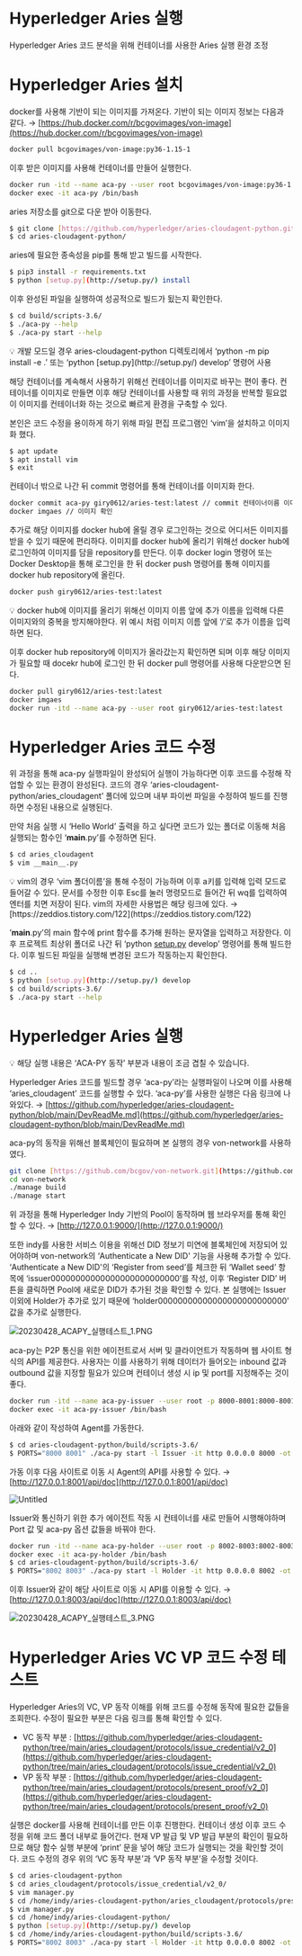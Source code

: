 # Hyperledger Aries 실행

Hyperledger Aries 코드 분석을 위해 컨테이너를 사용한 Aries 실행 환경 조정

# Hyperledger Aries 설치

docker를 사용해 기반이 되는 이미지를 가져온다. 기반이 되는 이미지 정보는 다음과 같다. → [https://hub.docker.com/r/bcgovimages/von-image](https://hub.docker.com/r/bcgovimages/von-image)

```bash
docker pull bcgovimages/von-image:py36-1.15-1
```

이후 받은 이미지를 사용해 컨테이너를 만들어 실행한다.

```bash
docker run -itd --name aca-py --user root bcgovimages/von-image:py36-1.15-1
docker exec -it aca-py /bin/bash
```

aries 저장소를 git으로 다운 받아 이동한다.

```bash
$ git clone [https://github.com/hyperledger/aries-cloudagent-python.git](https://github.com/hyperledger/aries-cloudagent-python.git)
$ cd aries-cloudagent-python/
```

aries에 필요한 종속성을 pip를 통해 받고 빌드를 시작한다.

```bash
$ pip3 install -r requirements.txt
$ python [setup.py](http://setup.py/) install
```

이후 완성된 파일을 실행하여 성공적으로 빌드가 됬는지 확인한다.

```bash
$ cd build/scripts-3.6/
$ ./aca-py --help
$ ./aca-py start --help 
```

<aside>
💡 개발 모드일 경우 aries-cloudagent-python 디렉토리에서 ‘python -m pip install -e .’ 또는 ‘python [setup.py](http://setup.py/) develop’ 명령어 사용

</aside>

해당 컨테이너를 계속해서 사용하기 위해선 컨테이너를 이미지로 바꾸는 편이 좋다. 컨테이너를 이미지로 만들면 이후 해당 컨테이너를 사용할 때 위의 과정을 반복할 필요없이 이미지를 컨테이너화 하는 것으로 빠르게 환경을 구축할 수 있다.

본인은 코드 수정을 용이하게 하기 위해 파일 편집 프로그램인 ‘vim’을 설치하고 이미지화 했다.

```bash
$ apt update
$ apt install vim
$ exit
```

컨테이너 밖으로 나간 뒤 commit 명령어를 통해 컨테이너를 이미지화 한다. 

```bash
docker commit aca-py giry0612/aries-test:latest // commit 컨테이너이름 이미지이름:태그
docker imgaes // 이미지 확인
```

추가로 해당 이미지를 docker hub에 올릴 경우 로그인하는 것으로 어디서든 이미지를 받을 수 있기 때문에 편리하다. 이미지를 docker hub에 올리기 위해선 docker hub에 로그인하여 이미지를 담을 repository를 만든다. 이후 docker login 명령어 또는 Docker Desktop을 통해 로그인을 한 뒤 docker push 명령어를 통해 이미지를 docker hub repository에 올린다.

```bash
docker push giry0612/aries-test:latest
```

<aside>
💡 docker hub에 이미지를 올리기 위해선 이미지 이름 앞에 추가 이름을 입력해 다른 이미지와의 중복을 방지해야한다. 위 예시 처럼 이미지 이름 앞에 ‘/’로 추가 이름을 입력하면 된다.

</aside>

이후 docker hub repository에 이미지가 올라갔는지 확인하면 되며 이후 해당 이미지가 필요할 때 docekr hub에 로그인 한 뒤 docker pull 명령어를 사용해 다운받으면 된다. 

```bash
docker pull giry0612/aries-test:latest
docker imgaes
docker run -itd --name aca-py --user root giry0612/aries-test:latest
```

# Hyperledger Aries 코드 수정

위 과정을 통해 aca-py 실행파일이 완성되어 실행이 가능하다면 이후 코드를 수정해 작업할 수 있는 환경이 완성된다. 코드의 경우 ‘aries-cloudagent-python/aries_cloudagent’ 폴더에 있으며 내부 파이썬 파일을 수정하여 빌드를 진행하면 수정된 내용으로 실행된다.

만약 처음 실행 시 ‘Hello World’ 출력을 하고 싶다면 코드가 있는 폴더로 이동해 처음 실행되는 함수인 ‘__main__.py’를 수정하면 된다. 

```bash
$ cd aries_cloudagent
$ vim __main__.py
```

<aside>
💡 vim의 경우 ‘vim 폴더이름’을 통해 수정이 가능하며 이후 a키를 입력해 입력 모드로 들어갈 수 있다. 문서를 수정한 이후 Esc를 눌러 명령모드로 들어간 뒤 wq를 입력하여 엔터를 치면 저장이 된다. vim의 자세한 사용법은 해당 링크에 있다. → [https://zeddios.tistory.com/122](https://zeddios.tistory.com/122)

</aside>

’__main__.py’의 main 함수에 print 함수를 추가해 원하는 문자열을 입력하고 저장한다. 이후 프로젝트 최상위 폴더로 나간 뒤 ‘python [setup.py](http://setup.py/) develop’ 명령어를 통해 빌드한다. 이후 빌드된 파일을 실행해 변경된 코드가 작동하는지 확인한다. 

```bash
$ cd ..
$ python [setup.py](http://setup.py/) develop
$ cd build/scripts-3.6/
$ ./aca-py start --help
```

# Hyperledger Aries 실행

<aside>

💡 해당 실행 내용은 ‘ACA-PY 동작’ 부분과 내용이 조금 겹칠 수 있습니다.

</aside>

Hyperledger Aries 코드를 빌드할 경우 ‘aca-py’라는 실행파일이 나오며 이를 사용해 ‘aries_cloudagent’ 코드를 실행할 수 있다. ‘aca-py’를 사용한 실행은 다음 링크에 나와있다. → [https://github.com/hyperledger/aries-cloudagent-python/blob/main/DevReadMe.md](https://github.com/hyperledger/aries-cloudagent-python/blob/main/DevReadMe.md)

aca-py의 동작을 위해선 블록체인이 필요하며 본 실행의 경우 von-network를 사용하였다.

```bash
git clone [https://github.com/bcgov/von-network.git](https://github.com/bcgov/von-network.git)
cd von-network
./manage build
./manage start
```

위 과정을 통해 Hyperledger Indy 기반의 Pool이 동작하며 웹 브라우저를 통해 확인할 수 있다. → [http://127.0.0.1:9000/](http://127.0.0.1:9000/)

또한 indy를 사용한 서비스 이용을 위해선 DID 정보기 미연에 블록체인에 저장되어 있어야하며 von-network의 ‘Authenticate a New DID' 기능을 사용해 추가할 수 있다. ‘Authenticate a New DID'의 ‘Register from seed’를 체크한 뒤 ‘Wallet seed’ 항목에 ‘issuer00000000000000000000000000’를 작성, 이후 ‘Register DID’ 버튼을 클릭하면 Pool에 새로운 DID가 추가된 것을 확인할 수 있다. 본 실행에는 Issuer 이외에 Holder가 추가로 있기 때문에 ‘holder00000000000000000000000000’ 값을 추가로 실행한다.

![20230428_ACAPY_실행테스트_1.PNG](Image/20230428_ACAPY_1.png)

aca-py는 P2P 통신을 위한 에이전트로서 서버 및 클라이언트가 작동하며 웹 사이트 형식의 API를 제공한다. 사용자는 이를 사용하기 위해 데이터가 들어오는 inbound 값과 outbound 값을 지정할 필요가 있으며 컨테이너 생성 시 ip 및 port를 지정해주는 것이 좋다.

```bash
docker run -itd --name aca-py-issuer --user root -p 8000-8001:8000-8001 giry0612/aries-test:latest
docker exec -it aca-py-issuer /bin/bash
```

아래와 같이 작성하여 Agent를 가동한다.

```bash
$ cd aries-cloudagent-python/build/scripts-3.6/
$ PORTS="8000 8001" ./aca-py start -l Issuer -it http 0.0.0.0 8000 -ot http --admin 0.0.0.0 8001 --admin-insecure-mode -e http://192.168.45.155:8000 --genesis-url [http://192.168.45.155:9000/genesis](http://220.68.5.140:9000/genesis) --log-level info --wallet-type indy --wallet-name issuerwallet --wallet-key issuerkey --auto-provision --auto-accept-invites --auto-accept-requests --auto-ping-connection --auto-respond-credential-proposal --auto-respond-credential-offer --auto-respond-credential-request --auto-store-credential --seed issuer00000000000000000000000000
```

가동 이후 다음 사이트로 이동 시 Agent의 API를 사용할 수 있다. → [http://127.0.0.1:8001/api/doc](http://127.0.0.1:8001/api/doc)

![Untitled](Image/Untitled.png)

Issuer와 통신하기 위한 추가 에이전트 작동 시 컨테이너를 새로 만들어 시행해야하며 Port 값 및 aca-py 옵션 값들을 바꿔야 한다. 

```bash
docker run -itd --name aca-py-holder --user root -p 8002-8003:8002-8003 giry0612/aries-test:latest
docker exec -it aca-py-holder /bin/bash
$ cd aries-cloudagent-python/build/scripts-3.6/
$ PORTS="8002 8003" ./aca-py start -l Holder -it http 0.0.0.0 8002 -ot http --admin 0.0.0.0 8003 --admin-insecure-mode -e http://192.168.45.155:8002 --genesis-url [http://192.168.45.155:9000](http://220.68.5.140:9000/genesis)/genesis --log-level info --wallet-type indy --wallet-name holderwallet --wallet-key holderkey --auto-provision --auto-accept-invites --auto-accept-requests --auto-ping-connection --auto-respond-credential-proposal --auto-respond-credential-offer --auto-respond-credential-request --auto-store-credential --seed holder00000000000000000000000000
```

이후 Issuer와 같이 해당 사이트로 이동 시 API를 이용할 수 있다. → [http://127.0.0.1:8003/api/doc](http://127.0.0.1:8003/api/doc)

![20230428_ACAPY_실행테스트_3.PNG](Image/20230428_ACAPY_3.png)

# Hyperledger Aries VC VP 코드 수정 테스트

Hyperledger Aries의 VC, VP 동작 이해를 위해 코드를 수정해 동작에 필요한 값들을 조회한다. 수정이 필요한 부분은 다음 링크를 통해 확인할 수 있다.

- VC 동작 부분 : [https://github.com/hyperledger/aries-cloudagent-python/tree/main/aries_cloudagent/protocols/issue_credential/v2_0](https://github.com/hyperledger/aries-cloudagent-python/tree/main/aries_cloudagent/protocols/issue_credential/v2_0)
- VP 동작 부분 : [https://github.com/hyperledger/aries-cloudagent-python/tree/main/aries_cloudagent/protocols/present_proof/v2_0](https://github.com/hyperledger/aries-cloudagent-python/tree/main/aries_cloudagent/protocols/present_proof/v2_0)

실행은 docker를 사용해 컨테이너를 만든 이후 진행한다. 컨테이너 생성 이후 코드 수정을 위해 코드 폴더 내부로 들어간다. 현재 VP 발급 및 VP 발급 부분의 확인이 필요하므로 해당 함수 실행 부분에 ‘print’ 문을 넣어 해당 코드가 실행되는 것을 확인할 것이다. 코드 수정의 경우 위의 ‘VC 동작 부분’과 ‘VP 동작 부분’을 수정할 것이다.

```bash
$ cd aries-cloudagent-python
$ cd aries_cloudagent/protocols/issue_credential/v2_0/
$ vim manager.py
$ cd /home/indy/aries-cloudagent-python/aries_cloudagent/protocols/present_proof/v2_0
$ vim manager.py
$ cd /home/indy/aries-cloudagent-python/
$ python [setup.py](http://setup.py/) develop
$ cd /home/indy/aries-cloudagent-python/build/scripts-3.6/
$ PORTS="8002 8003" ./aca-py start -l Holder -it http 0.0.0.0 8002 -ot http --admin 0.0.0.0 8003 --admin-insecure-mode -e http://192.168.45.155:8002 --genesis-url [http://192.168.45.155:9000](http://220.68.5.140:9000/genesis)/genesis --log-level info --wallet-type indy --wallet-name holderwallet --wallet-key holderkey --auto-provision --auto-accept-invites --auto-accept-requests --auto-ping-connection --auto-respond-credential-proposal --auto-respond-credential-offer --auto-respond-credential-request --auto-respond-presentation-proposal --auto-respond-presentation-request --auto-store-credential --seed holder00000000000000000000000000
```
